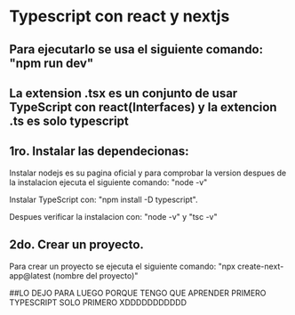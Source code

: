 # Typescript con react y nextjs
## Para ejecutarlo se usa el siguiente comando: "npm run dev"  
## La extension .tsx es un conjunto de usar TypeScript con react(Interfaces) y la extencion .ts es solo typescript  
## 1ro. Instalar las dependecionas:
Instalar nodejs es su pagina oficial y para comprobar la version despues de la instalacion ejecuta el siguiente comando: "node -v"  

Instalar TypeScript con: "npm install -D typescript".  
  
Despues verificar la instalacion con: "node -v" y "tsc -v"  
  
## 2do. Crear un proyecto.

Para crear un proyecto se ejecuta el siguiente comando: "npx create-next-app@latest (nombre del proyecto)"  

##LO DEJO PARA LUEGO PORQUE TENGO QUE APRENDER PRIMERO TYPESCRIPT SOLO PRIMERO XDDDDDDDDDDD


 





